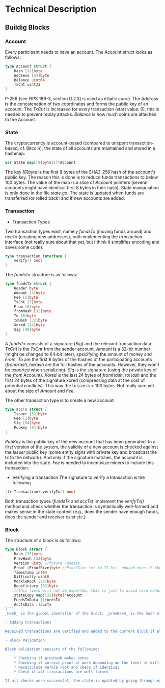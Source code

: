 # Technical Description

## Buildig Blocks

### Account

Every participant needs to have an account. The Account struct looks as follows:
```go
type Account struct {
	Hash [32]byte
	Address [64]byte
	Balance uint64
	TxCnt uint32
}
```
P-256 (see FIPS 186-3, section D.2.3) is used as elliptic curve. The _Address_ is the concatenation of two coordinates and forms the public key of an account. The _TxCnt_ is increased for every transaction (start value: 0), this is needed to prevent replay attacks. _Balance_ is how much coins are attached to the Account.

### State

The cryptocurrency is account-based (compared to unspent transaction-based, cf. Bitcoin), the state of all accounts are maintained and stored in a hashmap:
```go
var State map[[8]byte][]*Account
```
The key _[8]byte_ is the first 8 bytes of the SHA3-256 hash of the account's public key. The reason this is done is to reduce funds transactions to below 100 bytes. The value of the map is a slice of _Account_ pointers (several accounts might have identical first 8 bytes in their hash). State manipulation is only done in the file _state.go_. The state is updated when funds are transferred (or rolled back) and if new accounts are added.

### Transaction

- Transaction Types

Two transaction types exist, namely _fundsTx_ (moving funds around) and _accTx_ (creating new addresses), both implementing the _transaction_ interface (not really sure about that yet, but I think it simplifies encoding and saves some code): 
```go
type transaction interface {
	verify() bool
}
```
The _fundsTx_ structure is as follows:
```go
type fundsTx struct {
	Header byte
	Amount [4]byte
	Fee [2]byte
	TxCnt [3]byte
	From [8]byte
	fromHash [32]byte
	To [8]byte
	toHash [32]byte
	Xored [24]byte
	Sig [40]byte
}
```
A _fundsTx_ consists of a signature (_Sig_) and the relevant transaction data: _TxCnt_ is the _TxCnt_ from the sender account. _Amount_ is a 32-bit number (might be changed to 64-bit later), speicifying the amount of money and _From_, _To_ are the first 8 bytes of the hashes of the participating accounts (_fromHash_, _toHash_ are the full hashes of the accounts. However, they won't be exported when serializing). _Sig_ is the signature (using the private key of the _from_ Account). _Xored_ is the last 24 bytes of _fromHash_, _toHash_ and the first 24 bytes of the signature xored (compressing data at the cost of potential conflicts). This way the tx size is < 100 bytes. Not really sure yet about the size of _Amount_ and _Fee_.

The other transaction type is to create a new account:
```go
type accTx struct {
	Issuer [32]byte
	Fee [2]byte
	Sig [64]byte
	PubKey [64]byte
}
```
_PubKey_ is the public key of the new account that has been generated. In a first version of the system, the validity of a new account is checked against the _Issuer_ public key (some entity signs with private key and broadcast the tx to the network). And only if the signature matches, the account is included into the state. _Fee_ is needed to incentivize miners to include this transaction.

- Verifying a transaction
The signature to verify a transaction is the following
```go
(tx Transaction) verifyTx() bool
```
Both transaction types (_fundsTx_ and _accTx_) implement the _verifyTx()_ method and check whether the transaction is syntactically well-formed and makes sense in the state context (e.g., does the sender have enough funds, does the sender and receiver exist etc.)

### Block
The structure of a block is as follows:
```go
type Block struct {
	Hash [32]byte
	PrevHash [32]byte
	Version uint8 //future updates
	Proof [ProofSize]byte //ProofSize set to 72-bit, enough even if the network gets really large
	Timestamp int64
	Difficulty uint8
	MerkleRoot [32]byte
	Beneficiary [32]byte
	//this field will not be exported, this is just to avoid race conditions with the global state
	stateCopy map[[32]byte]*Account
	FundsTxData []fundsTx
	AccTxData []accTx
}```
_Hash_ is the global identifier of the block, _prevHash_ is the hash of the previous block. _Version_ is by default set to 1, this allows to make protocol changes later on. Every central element, which are planned to be removed further, are bound to the version number. _Proof_ is a fixed byte array of size _ProofSize_, acting as a PoW (Proof of Work). This byte array, appended by the hash of several other fields and hashed again has to fulfill the properties that the first _Difficulty_ of bits of the resulting hash (which is equal the _Hash_ field) will be 0. _ProofSize_ is a constant set to 9, which, based on some calculations, is a good trade-off between memory and future network hash rate (e.g., even at Bitcoin's network hash rate, 9 Bytes is enough). _Merkleroot_ is the hash of the merkle tree consisting of all transactions. This will be used by light clients to verify if certain transactions took place by querying full nodes for the relevant merkle path. _FundsTxData_ is a slice, consisting of all _fundsTx_ transactions within this block (vice versa with _AccTxdata_).

- Adding transactions

Received transactions are verified and added to the current block if all checks pass.

- Block Validation

Block validation consists of the following:

	* Checking if prevHash makes sense
	* Checking if correct proof of work depending on the level of difficulty
	* Recalculate merkle root and check if identical
	* Check if all transactions are well-formed

If all checks were successful, the state is updated by going through each transaction sequentially. If there is an illegal transaction (e.g., sending money from an account not posessing the needed funds), all changes are reverted and "rolled back" to the state before the block validation.

